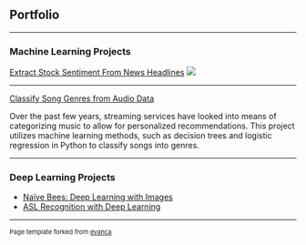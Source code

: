 ## Portfolio

---

### Machine Learning Projects

[Extract Stock Sentiment From News Headlines](https://www.kaggle.com/chetna147/kernel184d384d2f)
<img src="images/dummy_thumbnail.jpg?raw=true"/>

---
[Classify Song Genres from Audio Data](/pdf/sample_presentation.pdf)
<p>Over the past few years, streaming services have looked into means of categorizing music to allow for personalized recommendations. This project utilizes machine learning methods, such as decision trees and logistic regression in Python to classify songs into genres.<p>


---

### Deep Learning Projects

- [Naïve Bees: Deep Learning with Images](http://example.com/)
- [ASL Recognition with Deep Learning](http://example.com/)
---
<p style="font-size:11px">Page template forked from <a href="https://github.com/evanca/quick-portfolio">evanca</a></p>
<!-- Remove above link if you don't want to attibute -->
